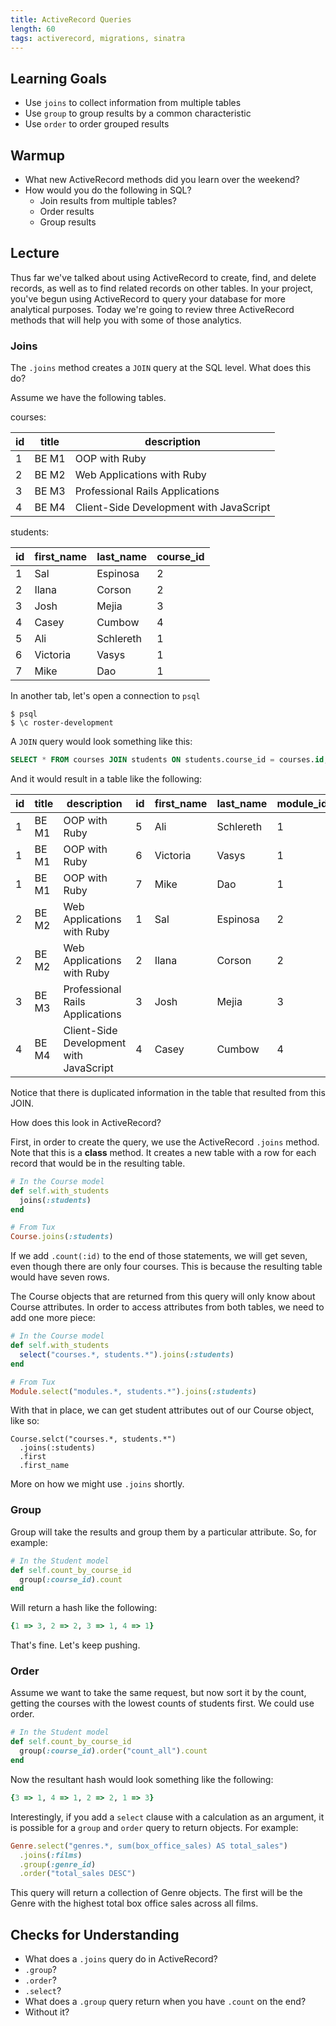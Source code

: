 ```yaml
---
title: ActiveRecord Queries
length: 60
tags: activerecord, migrations, sinatra
---
```


## Learning Goals

* Use `joins` to collect information from multiple tables
* Use `group` to group results by a common characteristic
* Use `order` to order grouped results

## Warmup

* What new ActiveRecord methods did you learn over the weekend?
* How would you do the following in SQL?
  * Join results from multiple tables?
  * Order results
  * Group results

## Lecture

Thus far we've talked about using ActiveRecord to create, find, and delete records, as well as to find related records on other tables. In your project, you've begun using ActiveRecord to query your database for more analytical purposes. Today we're going to review three ActiveRecord methods that will help you with some of those analytics.

### Joins

The `.joins` method creates a `JOIN` query at the SQL level. What does this do?

Assume we have the following tables.

courses:

| id | title | description                             |
|----|-------|-----------------------------------------|
| 1  | BE M1 | OOP with Ruby                           |
| 2  | BE M2 | Web Applications with Ruby              |
| 3  | BE M3 | Professional Rails Applications         |
| 4  | BE M4 | Client-Side Development with JavaScript |

students:

| id | first_name | last_name | course_id |
|----|------------|-----------|-----------|
| 1  | Sal        | Espinosa  | 2         |
| 2  | Ilana      | Corson    | 2         |
| 3  | Josh       | Mejia     | 3         |
| 4  | Casey      | Cumbow    | 4         |
| 5  | Ali        | Schlereth | 1         |
| 6  | Victoria   | Vasys     | 1         |
| 7  | Mike       | Dao       | 1         |


In another tab, let's open a connection to `psql`
```
$ psql
$ \c roster-development
```
A `JOIN` query would look something like this:

```SQL
SELECT * FROM courses JOIN students ON students.course_id = courses.id;
```

And it would result in a table like the following:

| id | title | description                             | id | first_name | last_name | module_id |
|----|-------|-----------------------------------------|----|------------|-----------|-----------|
| 1  | BE M1 | OOP with Ruby                           | 5  | Ali        | Schlereth | 1         |
| 1  | BE M1 | OOP with Ruby                           | 6  | Victoria   | Vasys     | 1         |
| 1  | BE M1 | OOP with Ruby                           | 7  | Mike       | Dao       | 1         |
| 2  | BE M2 | Web Applications with Ruby              | 1  | Sal        | Espinosa  | 2         |
| 2  | BE M2 | Web Applications with Ruby              | 2  | Ilana      | Corson    | 2         |
| 3  | BE M3 | Professional Rails Applications         | 3  | Josh       | Mejia     | 3         |
| 4  | BE M4 | Client-Side Development with JavaScript | 4  | Casey      | Cumbow    | 4         |

Notice that there is duplicated information in the table that resulted from this JOIN.

How does this look in ActiveRecord?

First, in order to create the query, we use the ActiveRecord `.joins` method. Note that this is a **class** method. It creates a new table with a row for each record that would be in the resulting table.

```ruby
# In the Course model
def self.with_students
  joins(:students)
end

# From Tux
Course.joins(:students)
```

If we add `.count(:id)` to the end of those statements, we will get seven, even though there are only four courses. This is because the resulting table would have seven rows.

The Course objects that are returned from this query will only know about Course attributes. In order to access attributes from both tables, we need to add one more piece:

```ruby
# In the Course model
def self.with_students
  select("courses.*, students.*").joins(:students)
end

# From Tux
Module.select("modules.*, students.*").joins(:students)
```

With that in place, we can get student attributes out of our Course object, like so:

```
Course.selct("courses.*, students.*")
  .joins(:students)
  .first
  .first_name
```

More on how we might use `.joins` shortly.

### Group

Group will take the results and group them by a particular attribute. So, for example:

```ruby
# In the Student model
def self.count_by_course_id
  group(:course_id).count
end
```

Will return a hash like the following:

```ruby
{1 => 3, 2 => 2, 3 => 1, 4 => 1}
```

That's fine. Let's keep pushing.

### Order

Assume we want to take the same request, but now sort it by the count, getting the courses with the lowest counts of students first. We could use order.

```ruby
# In the Student model
def self.count_by_course_id
  group(:course_id).order("count_all").count
end
```

Now the resultant hash would look something like the following:

```ruby
{3 => 1, 4 => 1, 2 => 2, 1 => 3}
```

Interestingly, if you add a `select` clause with a calculation as an argument, it is possible for a `group` and `order` query to return objects. For example:

```ruby
Genre.select("genres.*, sum(box_office_sales) AS total_sales")
  .joins(:films)
  .group(:genre_id)
  .order("total_sales DESC")
```

This query will return a collection of Genre objects. The first will be the Genre with the highest total box office sales across all films.

## Checks for Understanding

* What does a `.joins` query do in ActiveRecord?
* `.group`?
* `.order`?
* `.select`?
* What does a `.group` query return when you have `.count` on the end?
* Without it?
